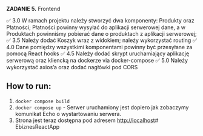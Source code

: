 **ZADANIE 5.** Frontend

:white_check_mark: 3.0 W ramach projektu należy stworzyć dwa komponenty: Produkty oraz Płatności; Płatności powinny wysyłać do aplikacji serwerowej dane, a w Produktach powinniśmy pobierać dane o produktach z aplikacji serwerowej;
:white_check_mark: 3.5 Należy dodać Koszyk wraz z widokiem; należy wykorzystać routing
:white_check_mark: 4.0 Dane pomiędzy wszystkimi komponentami powinny być przesyłane za pomocą React hooks
:white_check_mark: 4.5 Należy dodać skrypt uruchamiający aplikację serwerową oraz kliencką na dockerze via docker-compose
:white_check_mark: 5.0 Należy wykorzystać axios’a oraz dodać nagłówki pod CORS

## How to run:
1. `docker compose build`
2. `docker compose up` - Serwer uruchamiony jest dopiero jak zobaczymy komunikat Echo o wystartowaniu serwera.
3. Strona jest teraz dostępna pod adresem [http://localhost](http://localhost)# EbiznesReactApp
